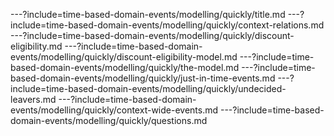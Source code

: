 ---?include=time-based-domain-events/modelling/quickly/title.md
---?include=time-based-domain-events/modelling/quickly/context-relations.md
---?include=time-based-domain-events/modelling/quickly/discount-eligibility.md
---?include=time-based-domain-events/modelling/quickly/discount-eligibility-model.md
---?include=time-based-domain-events/modelling/quickly/the-model.md
---?include=time-based-domain-events/modelling/quickly/just-in-time-events.md
---?include=time-based-domain-events/modelling/quickly/undecided-leavers.md
---?include=time-based-domain-events/modelling/quickly/context-wide-events.md
---?include=time-based-domain-events/modelling/quickly/questions.md
